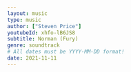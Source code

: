 ```yaml
---
layout: music
type: music
author: ["Steven Price"]
youtubeId: xhfo-lB6JS8
subtitle: Norman (Fury)
genre: soundtrack
# All dates must be YYYY-MM-DD format!
date: 2021-11-11
---
```

